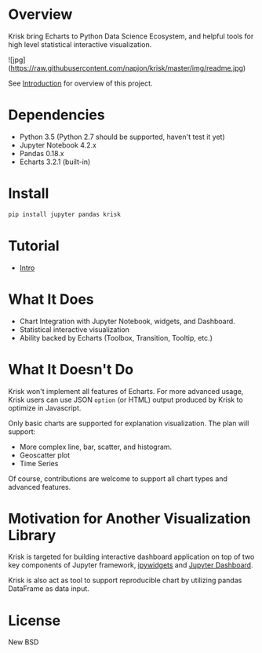 # Overview

Krisk bring Echarts to Python Data Science Ecosystem, and helpful tools for high level statistical interactive visualization.

![jpg] (https://raw.githubusercontent.com/napjon/krisk/master/img/readme.jpg)

See  [Introduction](https://github.com/napjon/krisk/blob/master/notebooks/Intro.ipynb) for overview of this project.

# Dependencies

* Python 3.5 (Python 2.7 should be supported, haven't test it yet)
* Jupyter Notebook 4.2.x
* Pandas 0.18.x
* Echarts 3.2.1 (built-in)

# Install

```Python
pip install jupyter pandas krisk
```

# Tutorial

* [Intro](https://github.com/napjon/krisk/blob/master/notebooks/Intro.ipynb)

# What It Does

* Chart Integration with Jupyter Notebook, widgets, and Dashboard.
* Statistical interactive visualization
* Ability backed by Echarts (Toolbox, Transition, Tooltip, etc.)

# What It Doesn't Do

Krisk won't implement all features of Echarts. For more advanced usage, Krisk users can use JSON `option` (or HTML) output produced by Krisk to optimize in Javascript. 

Only basic charts are supported for explanation visualization.  The plan will support:

* More complex line, bar, scatter, and histogram.
* Geoscatter plot
* Time Series

Of course, contributions are welcome to support all chart types and advanced features.

# Motivation for Another Visualization Library

Krisk is targeted for building interactive dashboard application on top of two key components of Jupyter framework, [ipywidgets](https://ipywidgets.readthedocs.io/en/latest/) and [Jupyter Dashboard](https://github.com/jupyter-incubator/dashboards).

Krisk is also act as tool to support reproducible chart by utilizing pandas DataFrame as data input.

# License

New BSD
